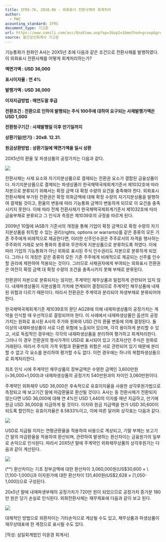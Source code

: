 ```yaml
---
title: IFRS-76, 2010.06 - 외화표시 전환사채의 회계처리
author:
  - PWC
acounting_standard: IFRS
document_type: 기고문
url: https://www.samili.com/acc/QnaView.asp?op=3&op2=1&method=group&group=2086-15;1&orgcode=0&searchword=&page=29&code=IFRS%2D76%3A201006
source: 월간공인회계사 기고문
---
```

기능통화가 원화인 A사는 20X5년 초에 다음과 같은 조건으로 전환사채를 발행하였다. 이 외화표시 전환사채를 어떻게 회계처리하는가?

  

**액면가액 : USD 36,000**

**표시이자율 : 연 4%**

**발행가액 : USD 36,000**

**이자지급방법 : 매연도말 후급**

**전환조건 : 전환으로 인하여 발행되는 주식 100주에 대하여 요구되는 사채발행가액은 USD 1,000**

**전환청구기간 : 사채발행일 이후 만기일까지**

**상환기일(만기) : 20x8. 12.31.**

**원금상환방법 : 상환기일에 액면가액을 일시 상환**

  

20X5년의 환율 및 파생상품의 공정가치는 다음과 같다.

![](https://www.samili.com/mImage/etc/organ/2013/2086/2086-15-39.gif)

  

전환사채는 사채 요소와 자기지분상품으로 결제되는 전환권 요소가 결합된 금융상품이다. 자기지분상품으로 결제되는 파생상품이 한국채택국제회계기준서 제1032호에 따라 자본으로 분류되기 위해서는 확정 금액 대 확정 수량의 요건을 충족해야 한다. 외화표시 전환사채에 부가된 전환권은 확정 외화금액에 대해 확정 수량의 자기지분상품을 발행하여 결제될 것이고, 환율의 변동에 따라 기능통화 금액이 변동하게 되므로 이 요건을 충족시키지 못한다. 이에 따라 전체 전환사채가 한국채택국제회계기준서 제1032호에 따라 금융부채로 분류되고 그 인식과 측정은 제1039호의 규정을 따르게 된다.

  

2009년 10월에 IASB가 기준서의 개정을 통해 기업이 확정 금액으로 확정 수량의 자기지분상품을 취득할 수 있는 권리(rights, options or warrants)를 같은 종류의 모든 기존 주주에게 비례적으로 제공한다면, 이러한 신주인수권은 주주로서의 자격을 행사하는 주주와의 거래로 보아 통화의 종류와 무관하게 지분상품으로 분류하도록 하였다. 이에 따라 기업의 기능통화가 아닌 외화로 표시된 주식 인수권리도 자본으로 분류하게 되었다. 그러나 이 개정은 같은 종류의 모든 기존 주주에게 비례적으로 제공되는 신주를 인수할 권리에 제한하여 적용되는 것이다. 그러므로 사채권자에게 부여되는 외화표시 전환권은 여전히 확정 금액 대 확정 수량의 조건을 충족시키지 못해 부채로 분류된다.

  

전환권이 자본으로 분류되지는 않지만, 주계약인 채무상품과 밀접하게 관련되어 있지 않다. 내재파생상품이 지분상품의 가치에 연계되어 결정되므로 주계약인 채무상품에 내재된 위험과 다르기 때문이다. 따라서 전환권은 주계약과 분리되어 파생부채로 분류되어야 한다.

  

한국채택국제회계기준 제1039호의 문단 AG28에 의해 내재파생상품의 공정가치는 계약을 인식할 때 우선적으로 결정되어야 한다. 이 사례에서 내재파생상품인 옵션의 공정가치는 원화로 표시된 A사의 주가와 원화와 USD 간의 환율 변동에 의해 결정된다. 둘 이상의 내재파생상품이 서로 다른 위험에 노출되어 있으며, 각각 용이하게 분리할 수 있고, 서로 독립적인 경우에는 각각의 내재파생상품을 분리하여 평가하고 회계처리한다. 그러나 이 경우 전환권의 행사가격이 USD로 표시되어 있고 기초자산인 주식은 원화로 거래된다. 따라서 주식의 가격 위험과 환율변동 위험은 서로 관련되어 있기 때문에 분리할 수 없고 각 요소를 분리하여 평가할 수도 없다. 이런 경우에는 하나의 복합파생상품으로 회계처리한다.

  

최초 인식 시에 주계약인 채무상품의 장부금액은 수령한 금액인 3,600만원(=36,000×1,000)과 내재파생상품의 공정가치 540만원과의 차이인 3,060만원이다.

  

주계약인 외화채무 USD 36,000은 후속적으로 유효이자율을 사용한 상각후원가법으로 측정되고 매 보고기간 말에 마감환율로 환산될 것이다. A사는 동 전환사채가 전환되지 않는다면 USD 36,000에 대해 연 4%인 USD 1,440의 이자를 매년 지급하고, 만기에 원금 USD 36,000을 지급하게 될 것이다. 이자와 원금 지급액을 현가 USD 30,600이 되도록 할인하는 유효이자율은 8.5833%이고, 이에 따른 달러화 상각표는 다음과 같다.

![](https://www.samili.com/mImage/etc/organ/2013/2086/2086-15-40.gif)

  

USD로 지급될 이자는 연평균환율을 적용하여 비용으로 계상되고, 기말 부채는 보고기간 말의 마감환율을 적용하여 환산되며, 관련하여 발생하는 환산차이는 금융원가의 일부로 손익으로 인식된다. 따라서 20X5년 말에 주계약인 외화채무상품의 상각후원가는 다음과 같이 계산된다.

![](https://www.samili.com/mImage/etc/organ/2013/2086/2086-15-41.gif)

(\*\*) 환산차이는 기초 장부금액에 대한 환산차이 3,060,000원(US$30,600 × \[1,100-1,000\]과 이자원가에 대한 환산차이 131,400원(US$2,628 × \[1,050-1,000\])으로 구성된다.

  

20x5년 말에 내재파생부채의 공정가치가 720만 원이 되었으므로 공정가치 증가분 180만 원은 당기 손실로 인식된다. 외화전환사채는 재무제표에 다음과 같이 보고 된다.

![](https://www.samili.com/mImage/etc/organ/2013/2086/2086-15-42.gif)

대체적인 방법으로 외환차이는 기타손익으로 계상될 수도 있고, 채무상품과 파생상품이 재무상태표에 한 계정으로 표시될 수도 있다.

  

\[작성: 삼일회계법인 이윤경 회계사\]